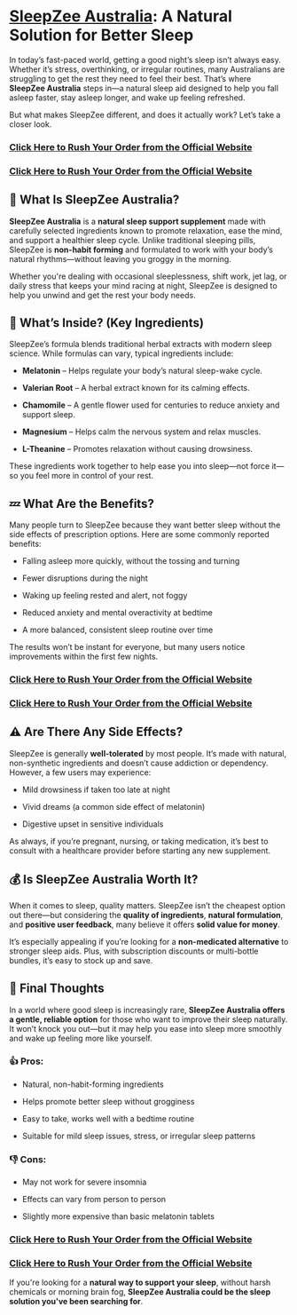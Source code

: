 <h1 data-start="249" data-end="310"><strong data-start="251" data-end="310"><a href="https://www.facebook.com/SleepZeeAustralia/">SleepZee Australia</a>: A Natural Solution for Better Sleep</strong></h1>
<p data-start="312" data-end="681">In today&rsquo;s fast-paced world, getting a good night&rsquo;s sleep isn&rsquo;t always easy. Whether it&rsquo;s stress, overthinking, or irregular routines, many Australians are struggling to get the rest they need to feel their best. That&rsquo;s where <strong data-start="538" data-end="560">SleepZee Australia</strong> steps in&mdash;a natural sleep aid designed to help you fall asleep faster, stay asleep longer, and wake up feeling refreshed.</p>
<p data-start="683" data-end="770">But what makes SleepZee different, and does it actually work? Let&rsquo;s take a closer look.</p>
<h3><a href="https://www.facebook.com/SleepZeeAustralia/">Click Here to Rush Your Order from the Official Website</a></h3>
<h3><a href="https://www.facebook.com/SleepZeeAustralia/">Click Here to Rush Your Order from the Official Website</a></h3>
<h2 data-start="777" data-end="810">🌿 What Is SleepZee Australia?</h2>
<p data-start="812" data-end="1166"><strong data-start="812" data-end="834">SleepZee Australia</strong> is a <strong data-start="840" data-end="876">natural sleep support supplement</strong> made with carefully selected ingredients known to promote relaxation, ease the mind, and support a healthier sleep cycle. Unlike traditional sleeping pills, SleepZee is <strong data-start="1046" data-end="1067">non-habit forming</strong> and formulated to work with your body&rsquo;s natural rhythms&mdash;without leaving you groggy in the morning.</p>
<p data-start="1168" data-end="1370">Whether you're dealing with occasional sleeplessness, shift work, jet lag, or daily stress that keeps your mind racing at night, SleepZee is designed to help you unwind and get the rest your body needs.</p>
<h2 data-start="1377" data-end="1415">🧪 What&rsquo;s Inside? (Key Ingredients)</h2>
<p data-start="1417" data-end="1551">SleepZee&rsquo;s formula blends traditional herbal extracts with modern sleep science. While formulas can vary, typical ingredients include:</p>
<ul data-start="1553" data-end="1925">
<li data-start="1553" data-end="1625">
<p data-start="1555" data-end="1625"><strong data-start="1555" data-end="1568">Melatonin</strong> &ndash; Helps regulate your body&rsquo;s natural sleep-wake cycle.</p>
</li>
<li data-start="1626" data-end="1697">
<p data-start="1628" data-end="1697"><strong data-start="1628" data-end="1645">Valerian Root</strong> &ndash; A herbal extract known for its calming effects.</p>
</li>
<li data-start="1698" data-end="1789">
<p data-start="1700" data-end="1789"><strong data-start="1700" data-end="1713">Chamomile</strong> &ndash; A gentle flower used for centuries to reduce anxiety and support sleep.</p>
</li>
<li data-start="1790" data-end="1858">
<p data-start="1792" data-end="1858"><strong data-start="1792" data-end="1805">Magnesium</strong> &ndash; Helps calm the nervous system and relax muscles.</p>
</li>
<li data-start="1859" data-end="1925">
<p data-start="1861" data-end="1925"><strong data-start="1861" data-end="1875">L-Theanine</strong> &ndash; Promotes relaxation without causing drowsiness.</p>
</li>
</ul>
<p data-start="1927" data-end="2041">These ingredients work together to help ease you into sleep&mdash;not force it&mdash;so you feel more in control of your rest.</p>
<h2 data-start="2048" data-end="2076">💤 What Are the Benefits?</h2>
<p data-start="2078" data-end="2229">Many people turn to SleepZee because they want better sleep without the side effects of prescription options. Here are some commonly reported benefits:</p>
<ul data-start="2231" data-end="2493">
<li data-start="2231" data-end="2295">
<p data-start="2233" data-end="2295">Falling asleep more quickly, without the tossing and turning</p>
</li>
<li data-start="2296" data-end="2334">
<p data-start="2298" data-end="2334">Fewer disruptions during the night</p>
</li>
<li data-start="2335" data-end="2384">
<p data-start="2337" data-end="2384">Waking up feeling rested and alert, not foggy</p>
</li>
<li data-start="2385" data-end="2439">
<p data-start="2387" data-end="2439">Reduced anxiety and mental overactivity at bedtime</p>
</li>
<li data-start="2440" data-end="2493">
<p data-start="2442" data-end="2493">A more balanced, consistent sleep routine over time</p>
</li>
</ul>
<p data-start="2495" data-end="2601">The results won&rsquo;t be instant for everyone, but many users notice improvements within the first few nights.</p>
<h3><a href="https://www.facebook.com/SleepZeeAustralia/">Click Here to Rush Your Order from the Official Website</a></h3>
<h3><a href="https://www.facebook.com/SleepZeeAustralia/">Click Here to Rush Your Order from the Official Website</a></h3>
<h2 data-start="2608" data-end="2641">⚠️ Are There Any Side Effects?</h2>
<p data-start="2643" data-end="2829">SleepZee is generally <strong data-start="2665" data-end="2683">well-tolerated</strong> by most people. It&rsquo;s made with natural, non-synthetic ingredients and doesn&rsquo;t cause addiction or dependency. However, a few users may experience:</p>
<ul data-start="2831" data-end="2975">
<li data-start="2831" data-end="2877">
<p data-start="2833" data-end="2877">Mild drowsiness if taken too late at night</p>
</li>
<li data-start="2878" data-end="2930">
<p data-start="2880" data-end="2930">Vivid dreams (a common side effect of melatonin)</p>
</li>
<li data-start="2931" data-end="2975">
<p data-start="2933" data-end="2975">Digestive upset in sensitive individuals</p>
</li>
</ul>
<p data-start="2977" data-end="3122">As always, if you&rsquo;re pregnant, nursing, or taking medication, it&rsquo;s best to consult with a healthcare provider before starting any new supplement.</p>
<h2 data-start="3129" data-end="3166">💰 Is SleepZee Australia Worth It?</h2>
<p data-start="3168" data-end="3408">When it comes to sleep, quality matters. SleepZee isn&rsquo;t the cheapest option out there&mdash;but considering the <strong data-start="3274" data-end="3300">quality of ingredients</strong>, <strong data-start="3302" data-end="3325">natural formulation</strong>, and <strong data-start="3331" data-end="3357">positive user feedback</strong>, many believe it offers <strong data-start="3382" data-end="3407">solid value for money</strong>.</p>
<p data-start="3410" data-end="3604">It&rsquo;s especially appealing if you&rsquo;re looking for a <strong data-start="3460" data-end="3489">non-medicated alternative</strong> to stronger sleep aids. Plus, with subscription discounts or multi-bottle bundles, it&rsquo;s easy to stock up and save.</p>
<h2 data-start="3611" data-end="3631">🧠 Final Thoughts</h2>
<p data-start="3633" data-end="3904">In a world where good sleep is increasingly rare, <strong data-start="3683" data-end="3738">SleepZee Australia offers a gentle, reliable option</strong> for those who want to improve their sleep naturally. It won&rsquo;t knock you out&mdash;but it may help you ease into sleep more smoothly and wake up feeling more like yourself.</p>
<h3 data-start="3906" data-end="3918">👍 Pros:</h3>
<ul data-start="3919" data-end="4133">
<li data-start="3919" data-end="3961">
<p data-start="3921" data-end="3961">Natural, non-habit-forming ingredients</p>
</li>
<li data-start="3962" data-end="4011">
<p data-start="3964" data-end="4011">Helps promote better sleep without grogginess</p>
</li>
<li data-start="4012" data-end="4063">
<p data-start="4014" data-end="4063">Easy to take, works well with a bedtime routine</p>
</li>
<li data-start="4064" data-end="4133">
<p data-start="4066" data-end="4133">Suitable for mild sleep issues, stress, or irregular sleep patterns</p>
</li>
</ul>
<h3 data-start="4135" data-end="4147">👎 Cons:</h3>
<ul data-start="4148" data-end="4282">
<li data-start="4148" data-end="4184">
<p data-start="4150" data-end="4184">May not work for severe insomnia</p>
</li>
<li data-start="4185" data-end="4227">
<p data-start="4187" data-end="4227">Effects can vary from person to person</p>
</li>
<li data-start="4228" data-end="4282">
<p data-start="4230" data-end="4282">Slightly more expensive than basic melatonin tablets</p>
</li>
</ul>
<h3><a href="https://www.facebook.com/SleepZeeAustralia/">Click Here to Rush Your Order from the Official Website</a></h3>
<h3><a href="https://www.facebook.com/SleepZeeAustralia/">Click Here to Rush Your Order from the Official Website</a></h3>
<p data-start="4289" data-end="4475">If you're looking for a <strong data-start="4313" data-end="4350">natural way to support your sleep</strong>, without harsh chemicals or morning brain fog, <strong data-start="4398" data-end="4474">SleepZee Australia could be the sleep solution you've been searching for</strong>.</p>
